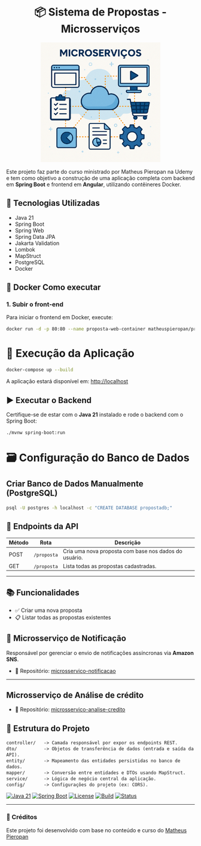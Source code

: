 <div align="center">
 <h1>📦 Sistema de Propostas - Microsserviços </h1>
  <img src="microsservico-matheus.png" style="width: 320px; height: 320px; object-fit: cover;" />
</div>



Este projeto faz parte do curso ministrado por Matheus Pieropan na Udemy e tem como objetivo a construção de uma aplicação completa com backend em **Spring Boot** e frontend em **Angular**, utilizando contêineres Docker.

## 🔧 Tecnologias Utilizadas
- Java 21
- Spring Boot
- Spring Web
- Spring Data JPA
- Jakarta Validation
- Lombok
- MapStruct
- PostgreSQL
- Docker

## 🐳 Docker Como executar

### 1. Subir o front-end

Para iniciar o frontend em Docker, execute:

```bash
docker run -d -p 80:80 --name proposta-web-container matheuspieropan/proposta-web
```
# 🧪 Execução da Aplicação

```bash
docker-compose up --build
```

A aplicação estará disponível em: [http://localhost](http://localhost)

## ▶️ Executar o Backend

Certifique-se de estar com o **Java 21** instalado e rode o backend com o Spring Boot:

```bash
./mvnw spring-boot:run

```
# 🗃️ Configuração do Banco de Dados

## Criar Banco de Dados Manualmente (PostgreSQL)

```bash
psql -U postgres -h localhost -c "CREATE DATABASE propostadb;"
```


## 📄 Endpoints da API

| Método | Rota        | Descrição                                              |
|--------|-------------|--------------------------------------------------------|
| POST   | `/proposta` | Cria uma nova proposta com base nos dados do usuário. |
| GET    | `/proposta` | Lista todas as propostas cadastradas.                 |

---

## 📚 Funcionalidades

- ✅ Criar uma nova proposta
- 📋 Listar todas as propostas existentes

## 🔔 Microsserviço de Notificação

Responsável por gerenciar o envio de notificações assíncronas via **Amazon SNS**.

- 📂 Repositório: [microsservico-notificacao](https://github.com/jcsalerno/microsservico-notificacao)

---

## Microsserviço de Análise de crédito

- 📂 Repositório: [microsservico-analise-credito](https://github.com/jcsalerno/microsservico-analise-credito)

## 🧠 Estrutura do Projeto

```text
controller/   -> Camada responsável por expor os endpoints REST.  
dto/          -> Objetos de transferência de dados (entrada e saída da API).  
entity/       -> Mapeamento das entidades persistidas no banco de dados.  
mapper/       -> Conversão entre entidades e DTOs usando MapStruct.  
service/      -> Lógica de negócio central da aplicação.  
config/       -> Configurações do projeto (ex: CORS).  
```

[![Java 21](https://img.shields.io/badge/java-21-blue.svg)](https://openjdk.org/projects/jdk/21/)
[![Spring Boot](https://img.shields.io/badge/spring--boot-3.2.0-brightgreen)](https://spring.io/projects/spring-boot)
[![License](https://img.shields.io/badge/license-MIT-lightgrey.svg)](LICENSE)
[![Build](https://img.shields.io/badge/build-Maven-blue)](https://maven.apache.org/)
[![Status](https://img.shields.io/badge/status-finalizado-brightgreen)]()

---

### 🧾 Créditos

Este projeto foi desenvolvido com base no conteúdo e curso do [Matheus Pieropan](https://github.com/matheuspieropan)

